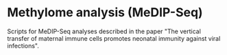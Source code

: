 # Methylome analysis (MeDIP-Seq)
Scripts for MeDIP-Seq analyses described in the paper "The vertical transfer of maternal immune cells promotes neonatal immunity against viral infections".
